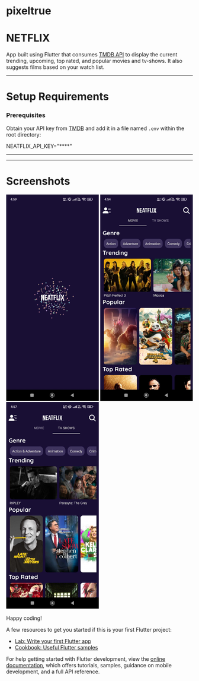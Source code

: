 # pixeltrue


# NETFLIX

App built using Flutter that consumes [TMDB API](https://developers.themoviedb.org/3/getting-started/introduction) to display the current trending, upcoming, top rated, and popular movies and tv-shows. It also suggests films based on your watch list.

---
# Setup Requirements
### Prerequisites


Obtain your API key from [TMDB](https://developers.themoviedb.org/3/getting-started/introduction) and add it in a file named `.env` within the root directory:

NEATFLIX_API_KEY="****"

---

---
# Screenshots

<img src="screenshots/splash.jpg" width="250" /> <img src="screenshots/home.jpg" width="250" /> <img src="screenshots/tvshows.jpg" width="250" />

Happy coding!

A few resources to get you started if this is your first Flutter project:

- [Lab: Write your first Flutter app](https://docs.flutter.dev/get-started/codelab)
- [Cookbook: Useful Flutter samples](https://docs.flutter.dev/cookbook)

For help getting started with Flutter development, view the
[online documentation](https://docs.flutter.dev/), which offers tutorials,
samples, guidance on mobile development, and a full API reference.
